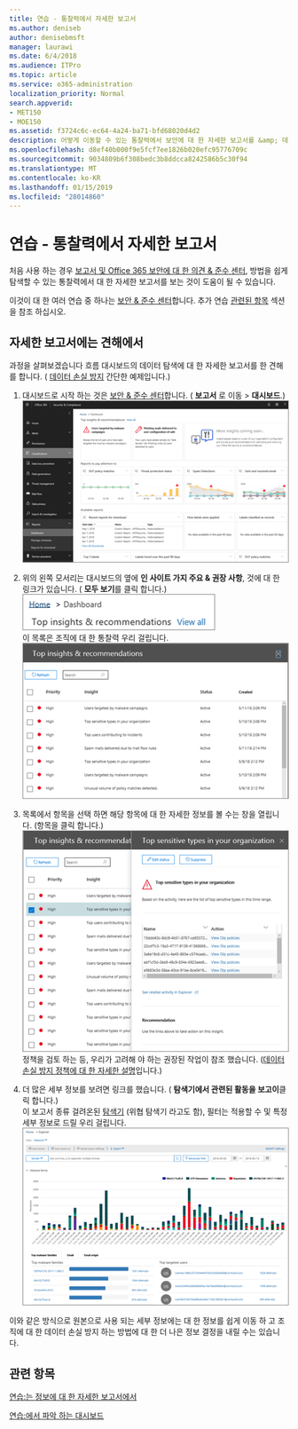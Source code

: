 ```yaml
---
title: 연습 - 통찰력에서 자세한 보고서
ms.author: deniseb
author: denisebmsft
manager: laurawi
ms.date: 6/4/2018
ms.audience: ITPro
ms.topic: article
ms.service: o365-administration
localization_priority: Normal
search.appverid:
- MET150
- MOE150
ms.assetid: f3724c6c-ec64-4a24-ba71-bfd68020d4d2
description: 어떻게 이동할 수 있는 통찰력에서 보안에 대 한 자세한 보고서를 &amp; 데이터 손실 방지 예제를 통해 준수 센터입니다.
ms.openlocfilehash: d8ef40b000f9e5fcf7ee1826b020efc95776709c
ms.sourcegitcommit: 9034809b6f308bedc3b8ddcca8242586b5c30f94
ms.translationtype: MT
ms.contentlocale: ko-KR
ms.lasthandoff: 01/15/2019
ms.locfileid: "28014860"
---
```

# <a name="walkthrough---from-an-insight-to-a-detailed-report"></a>연습 - 통찰력에서 자세한 보고서

처음 사용 하는 경우 [보고서 및 Office 365 보안에 대 한 의견 &amp; 준수 센터](reports-and-insights-in-security-and-compliance.md), 방법을 쉽게 탐색할 수 있는 통찰력에서 대 한 자세한 보고서를 보는 것이 도움이 될 수 있습니다. 
  
이것이 대 한 여러 연습 중 하나는 [보안 &amp; 준수 센터](https://protection.office.com)합니다. 추가 연습 [관련된 항목](#related-topics) 섹션을 참조 하십시오. 
  
## <a name="from-an-insight-to-a-detailed-report"></a>자세한 보고서에는 견해에서

과정을 살펴보겠습니다 흐름 대시보드의 데이터 탐색에 대 한 자세한 보고서를 한 견해를 합니다. ( [데이터 손실 방지](data-loss-prevention-policies.md) 간단한 예제입니다.) 
  
1. 대시보드로 시작 하는 것은 [보안 &amp; 준수 센터](https://protection.office.com)합니다. ( **보고서** 로 이동 \> **대시보드**.)<br/>![보안에서 &amp; 준수 센터 보고서 선택 \> 대시보드](media/2a668c3d-3fa3-4e37-8149-46989b33ae8c.png)
  
2. 위의 왼쪽 모서리는 대시보드의 옆에 **인 사이트 가지 주요 &amp; 권장 사항**, 것에 대 한 링크가 있습니다. ( **모두 보기**를 클릭 합니다.)<br/>![보안에서 &amp; 준수 센터 보고서 선택 \> 프로그램 위쪽 인 사이트를 참조 하는 대시보드](media/9bb64e11-494f-40a4-ab3d-8d3c7789f300.png)<br/>이 목록은 조직에 대 한 통찰력 우리 걸립니다.<br/>![보안에서 &amp; 준수 센터 목록에서 모든 정보를 볼 수 있습니다](media/1289af77-bf5a-444a-97a1-03d8a83f75a9.png)
  
3. 목록에서 항목을 선택 하면 해당 항목에 대 한 자세한 정보를 볼 수는 창을 열립니다. (항목을 클릭 합니다.)<br/>![선택한 정보에 대 한 세부 정보](media/dcbb389f-23b0-4031-b789-4a49068af85a.png)<br/>정책을 검토 하는 등, 우리가 고려해 야 하는 권장된 작업이 참조 했습니다. ([데이터 손실 방지 정책에 대 한 자세한 설명](data-loss-prevention-policies.md)입니다.)
    
4. 더 많은 세부 정보를 보려면 링크를 했습니다. ( **탐색기에서 관련된 활동을 보고이**클릭 합니다.)<br/>이 보고서 종류 걸려온된 [탐색기](use-explorer-in-security-and-compliance.md) (위협 탐색기 라고도 함), 필터는 적용할 수 및 특정 세부 정보로 드릴 우리 걸립니다.<br/>![선택한 정보에 대 한 자세한 내용은 탐색기 보기](media/3ad15b15-7158-44b7-beda-013351bd868e.png)
  
이와 같은 방식으로 원본으로 사용 되는 세부 정보에는 대 한 정보를 쉽게 이동 하 고 조직에 대 한 데이터 손실 방지 하는 방법에 대 한 더 나은 정보 결정을 내릴 수는 있습니다.
  
## <a name="related-topics"></a>관련 항목

[연습:는 정보에 대 한 자세한 보고서에서](from-a-detailed-report-to-an-insight.md)
  
[연습:에서 파악 하는 대시보드](from-a-dashboard-to-an-insight.md)
  

